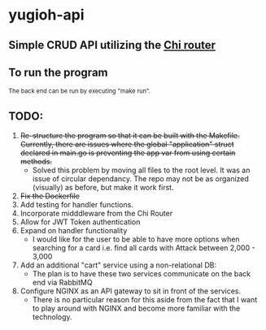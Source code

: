 # yugioh-api

## Simple CRUD API utilizing the [Chi router](https://github.com/go-chi/chi)

## To run the program

<sub>The back end can be run by executing "make run".</sub>

## TODO:

1. ~~Re-structure the program so that it can be built with the Makefile. Currently, there are issues where the global "application" struct declared in main.go is preventing the app var from using certain methods.~~
   - Solved this problem by moving all files to the root level. It was an issue of circular dependancy. The repo may not be as organized (visually) as before, but make it work first.
2. ~~Fix the Dockerfile~~
3. Add testing for handler functions.
4. Incorporate midddleware from the Chi Router
5. Allow for JWT Token authentication
6. Expand on handler functionality
   - I would like for the user to be able to have more options when searching for a card i.e. find all cards with Attack between 2,000 - 3,000</sub>
7. Add an additional "cart" service using a non-relational DB:
   - The plan is to have these two services communicate on the back end via RabbitMQ
8. Configure NGINX as an API gateway to sit in front of the services.
   - There is no particular reason for this aside from the fact that I want to play around with NGINX and become more familiar with the technology.
